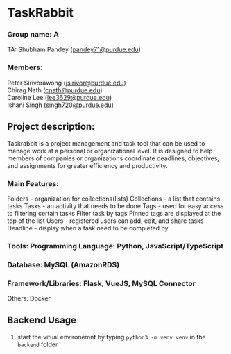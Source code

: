 # TaskRabbit
### Group name: A
TA: Shubham Pandey (pandey71@purdue.edu)  
### Members:
Peter Sirivorawong (jsirivor@purdue.edu)  
Chirag Nath (cnath@purdue.edu)   
Caroline Lee (lee3629@purdue.edu)  
Ishani Singh (singh720@purdue.edu)   




## Project description:
Taskrabbit is a project management and task tool that can be used to manage work at a personal or organizational level. It is designed to help members of companies or organizations coordinate deadlines, objectives, and assignments for greater efficiency and productivity. 

### Main Features:
Folders - organization for collections(lists)
Collections - a list that contains tasks
Tasks - an activity that needs to be done
Tags - used for easy access to filtering certain tasks
Filter task by tags
Pinned tags are displayed at the top of the list
Users -  registered users can add, edit, and share tasks
Deadline - display when a task need to be completed by

### Tools: Programming Language: Python, JavaScript/TypeScript
### Database: MySQL (AmazonRDS)
### Framework/Libraries: Flask, VueJS, MySQL Connector
Others: Docker


## Backend Usage
1. start the vitual environemnt by typing `python3 -m venv venv` in the `backend` folder

